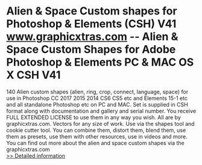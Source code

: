 # Alien & Space Custom shapes for Photoshop & Elements (CSH) V41<br />www.graphicxtras.com -- Alien & Space Custom Shapes for Adobe Photoshop & Elements PC & MAC OS X CSH V41
140 Alien custom shapes (alien, ring, crop, connect, language, space) for use in Photoshop CC 2017 2015 2014 CS6 CS5 etc and Elements 15-1 etc and all standalone Photoshop etc on PC and MAC. Set is supplied in CSH format along with documentation and gallery and serial number. You receive FULL EXTENDED LICENSE to use them in any way you wish. All are by graphicxtras.com. Vectors for any size of work. Use via the shapes tool and cookie cutter tool. You can combine them, distort them, blend them, use them as presets, use them with other resources, use in videos and more. You can find out more about the alien and space custom shapes via the graphicxtras.com<br />[>> Detailed information](https://secure.shareit.com/shareit/product.html?productid=300181430&affiliateid=200057808)